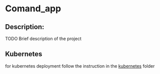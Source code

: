 # Comand_app
## Description:
TODO Brief description of the project
## Kubernetes
for kubernetes deployment follow the instruction in the [kubernetes](kubernetes/README.md) folder